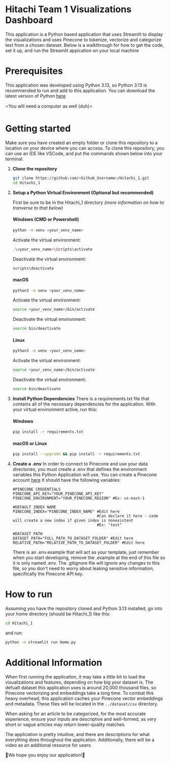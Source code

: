 # Hitachi Team 1 Visualizations Dashboard
This application is a Python based application that uses Streamlit to display the visualizations and uses Pinecone to tokenize, vectorize and categorize text from a chosen dataset. Below is a walkthrough for how to get the code, set it up, and run the Streamlit appication on your local machine

# Prerequisites
This application was developed using Python 3.13, so Python 3.13 is recommended to run and add to this application. You can download the latest version of Python [here](https://www.python.org/downloads/)

⭐You will need a computer as well (duh)⭐

# Getting started
Make sure you have created an empty folder or clone this repository to a location on your device where you can access. To clone this repository, you can use an IDE like VSCode, and put the commands shown below into your terminal.

1. **Clone the repository**
    ```bash
    git clone https://github.com/<Github_Username>/Hitachi_1.git
    cd Hitachi_1
    ```
2. **Setup a Python Virtual Environment (Optional but recommended)**

    First be sure to be in the Hitachi_1 directory _(more information on how to tranverse to that below)_
    #### Windows (CMD or Powershell)
    ```bash
    python -m venv <your_venv_name>
    ```
    Activate the virtual environment:
    ```bash
    .\<your_venv_name>\Scripts\activate
    ```
    Deactivate the virtual environment:
    ```bash
    scripts\deactivate
    ```
    
    #### macOS
    ```bash
    python3 -m venv <your_venv_name>
    ```
    Activate the virtual environment:
    ```bash
    source <your_venv_name>/bin/activate
    ```
    Deactivate the virtual environment:
    ```bash
    source bin/deactivate
    ```
    #### Linux
    ```bash
    python3 -m venv <your_venv_name>
    ```
    Activate the virtual environment:
    ```bash
    source <your_venv_name>/bin/activate
    ```
    Deactivate the virtual environment:
    ```bash
    source bin/deactivate
    ```
4. **Install Python Dependencies**
    There is a requirements.txt file that contains all of the necessary dependencies for the application. With your virtual environment active, run this:

    #### Windows
    ```bash
    pip install -r requirements.txt
    ```
    #### macOS or Linux
     ```bash
    pip install --upgrade && pip install -r requirements.txt
    ```
5. **Create a .env**
    In order to connect to Pinecone and use your data directories, you must create a .env that defines the environment variables this Python Application will use. You can create a Pinecone account [here](https://www.pinecone.io/) It should have the following variables:

    ```
    #PINECONE CREDENTIALS
    PINECONE_API_KEY="YOUR_PINECONE_API_KEY"
    PINECONE_ENVIRONMENT="YOUR_PINECONE_REGION" #Ex: us-east-1

    #DEFAULT INDEX NAME
    PINECONE_INDEX="PINECONE_INDEX_NAME" #Edit here
                                         #Can declare it here - code will create a new index if given index is nonexistent
                                         #Ex: "test"

    #DATASET PATH
    DATASET_PATH="FULL_PATH_TO_DATASET_FOLDER" #Edit here
    RELATIVE_PATH="RELATIVE_PATH_TO_DATASET_FOLDER" #Edit here
    ```
    There is an .env.example that will act as your template, just remember when you start developing, remove the .example at the end of this file so it is only named .env. The .gitignore file will ignore any changes to this file, so you don't need to worry about leaking sensitive information, specifically the Pinecone API key.

# How to run
Assuming you have the repository cloned and Python 3.13 installed, go into your home directory (should be Hitachi_1) like this:
```bash
cd Hitachi_1
```

and run:
```bash
python -m streamlit run Home.py
```

# Additional Information
When first running the application, it may take a little bit to load the visualizations and features, depending on how big your dataset is. The defualt dataset this application uses is around 20,000 thousand files, so Pinecone vectorizing and embeddings take a long time. To combat this heavy overhead, this application caches your Pinecone vector embeddings and metadata. These files will be located in the ```../dataset/csv``` directory.


When asking for an article to be categorized, for the most accurate experience, ensure your inputs are descriptive and well-formed, as very short or vague articles may return lower-quality matches. 

The application is pretty intuitive, and there are descriptions for what everything does throughout the application. Additionally, there will be a video as an additional resource for users

🌟We hope you enjoy our application!🌟

